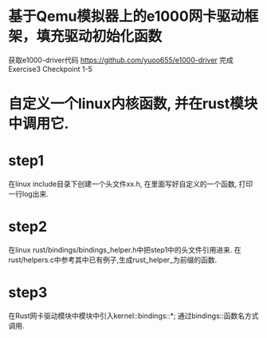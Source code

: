 # 基于Qemu模拟器上的e1000网卡驱动框架，填充驱动初始化函数
获取e1000-driver代码 https://github.com/yuoo655/e1000-driver 
完成Exercise3 Checkpoint 1-5

# 自定义一个linux内核函数, 并在rust模块中调用它.

# step1
在linux include目录下创建一个头文件xx.h, 在里面写好自定义的一个函数, 打印一行log出来. 

# step2
在linux rust/bindings/bindings_helper.h中把step1中的头文件引用进来. 在rust/helpers.c中参考其中已有例子,生成rust_helper_为前缀的函数.

# step3
在Rust网卡驱动模块中模块中引入kernel::bindings::*; 通过bindings::函数名方式调用.


